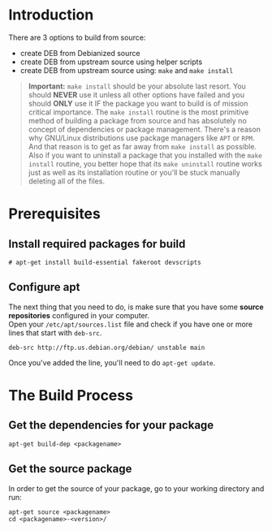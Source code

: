 # Introduction
There are 3 options to build from source:
- create DEB from Debianized source
- create DEB from upstream source using helper scripts
- create DEB from upstream source using: `make` and `make install`

> **Important:** `make install` should be your absolute last resort. You should **NEVER** use it unless all other options have failed and you should **ONLY** use it IF the package you want to build is of mission critical importance. The `make install` routine is the most primitive method of building a package from source and has absolutely no concept of dependencies or package management. There's a reason why GNU/Linux distributions use package managers like `APT` or `RPM`. And that reason is to get as far away from `make install` as possible. Also if you want to uninstall a package that you installed with the `make install` routine, you better hope that its `make uninstall` routine works just as well as its installation routine or you'll be stuck manually deleting all of the files.

# Prerequisites
## Install required packages for build
```
# apt-get install build-essential fakeroot devscripts
```

## Configure apt
The next thing that you need to do, is make sure that you have some **source repositories** configured in your computer.  
Open your `/etc/apt/sources.list` file and check if you have one or more lines that start with `deb-src`.

```
deb-src http://ftp.us.debian.org/debian/ unstable main
```
Once you've added the line, you'll need to do `apt-get update`.

# The Build Process
## Get the dependencies for your package
```
apt-get build-dep <packagename>
```
  
## Get the source package
In order to get the source of your package, go to your working directory and run:
```
apt-get source <packagename>
cd <packagename>-<version>/
```
